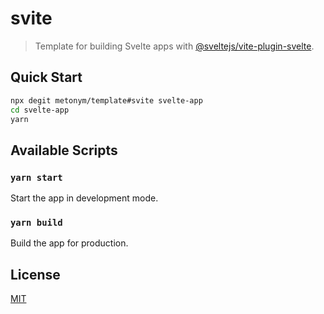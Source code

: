 # svite

> Template for building Svelte apps with [@sveltejs/vite-plugin-svelte](https://github.com/sveltejs/vite-plugin-svelte).

## Quick Start

```sh
npx degit metonym/template#svite svelte-app
cd svelte-app
yarn
```

## Available Scripts

### `yarn start`

Start the app in development mode.

### `yarn build`

Build the app for production.

## License

[MIT](LICENSE)
